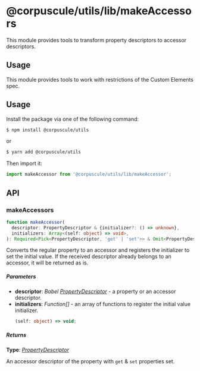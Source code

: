 # @corpuscule/utils/lib/makeAccessors

This module provides tools to transform property descriptors to accessor
descriptors.

## Usage

This module provides tools to work with restrictions of the Custom Elements
spec.

## Usage

Install the package via one of the following command:

```bash
$ npm install @corpuscule/utils
```

or

```bash
$ yarn add @corpuscule/utils
```

Then import it:

```typescript
import makeAccessor from '@corpuscule/utils/lib/makeAccessor';
```

## API

### makeAccessors

```typescript
function makeAccessor(
  descriptor: PropertyDescriptor & {initializer?: () => unknown},
  initializers: Array<(self: object) => void>,
): Required<Pick<PropertyDescriptor, 'get' | 'set'>> & Omit<PropertyDescriptor, 'get' | 'set'>;
```

Converts the regular property to an accessor and registers the initializer
to set the initial value. If the received descriptor already belongs to an
accessor, it will be returned as is.

##### Parameters

- **descriptor**: _Babel [PropertyDescriptor](https://developer.mozilla.org/en-US/docs/Web/JavaScript/Reference/Global_Objects/Object/defineProperty#Description)_ -
  a property or an accessor descriptor.
- **initializers**: _Function[]_ - an array of functions to register the initial
  value initializer.
  ```typescript
  (self: object) => void;
  ```

##### Returns

**Type**: _[PropertyDescriptor](https://developer.mozilla.org/en-US/docs/Web/JavaScript/Reference/Global_Objects/Object/defineProperty#Description)_

An accessor descriptor of the property with `get` & `set` properties set.
